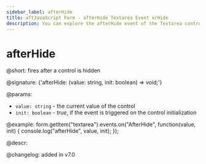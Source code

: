 ```yaml
---
sidebar_label: afterHide
title: aftJavaScript Form - afterHide Textarea Event erHide
description: You can explore the afterHide event of the Textarea control of Form in the documentation of the DHTMLX JavaScript UI library. Browse developer guides and API reference, try out code examples and live demos, and download a free 30-day evaluation version of DHTMLX Suite.
---
```


# afterHide

@short: fires after a control is hidden

@signature: {'afterHide: (value: string, init: boolean) => void;'}

@params:
- `value: string` - the current value of the control
- `init: boolean` - *true*, if the event is triggered on the control initialization

@example:
form.getItem("textarea").events.on("AfterHide", function(value, init) {
    console.log("afterHide", value, init);
});

@descr:

@changelog: added in v7.0
